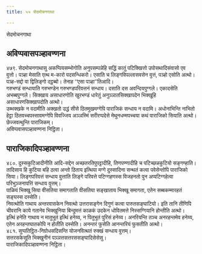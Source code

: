 ```yaml
---
title: ५५ सेदमोचनगाथा

---
```

सेदमोचनगाथा  


## अविप्पवासपञ्हावण्णना

४७९. सेदमोचनगाथासु अकप्पियसम्भोगोति अनुपसम्पन्नेहि सद्धिं कातुं पटिक्खित्तो उपोसथादिसंवासो एव वुत्तो। पञ्हा मेसाति एत्थ म-कारो पदसन्धिकरो। एसाति च लिङ्गविपल्लासवसेन वुत्तं, पञ्हो एसोति अत्थो। पञ्ह-सद्दो वा द्विलिङ्गो दट्ठब्बो। तेनाह ‘‘एसा पञ्हा’’तिआदि।  
गरुभण्डं सन्धायाति गरुभण्डेन गरुभण्डपरिवत्तनं सन्धाय। दसाति दस अवन्दियपुग्गले। एकादसेति अभब्बपुग्गले। सिक्खाय असाधारणोति खुरभण्डं धारेतुं अनुञ्ञातसिक्खापदेन भिक्खूहि असाधारणसिक्खापदोति अत्थो।  
उब्भक्खके न वदामीति अक्खतो उद्धं सीसे ठितमुखमग्गेपि पाराजिकं सन्धाय न वदामि। अधोनाभिन्ति नाभितो हेट्ठा ठितवच्चपस्सावमग्गेपि विवज्जिय अञ्ञस्मिं सरीरप्पदेसे मेथुनधम्मपच्चया कथं पाराजिको सियाति अत्थो।  
छेज्जवत्थुन्ति पाराजिकम्।  
अविप्पवासपञ्हावण्णना निट्ठिता।  


## पाराजिकादिपञ्हावण्णना

४८०. दुस्सकुटिआदीनीति आदि-सद्देन अच्छतरतिपुपट्टादीहि, तिणपण्णादीहि च पटिच्छन्नकुटियो सङ्गण्हाति। तादिसाय हि कुटिया बहि ठत्वा अन्तो ठिताय इत्थिया मग्गे दुस्सादिना सन्थतं कत्वा पवेसेन्तोपि पाराजिको सिया। लिङ्गपरिवत्तं सन्धाय वुत्ताति लिङ्गे परिवत्ते पटिग्गहणस्स विजहनतो पुन अप्पटिग्गहेत्वा परिभुञ्जनापत्तिं सन्धाय वुत्तम्।  
पाळियं भिक्खू सिया वीसतिया समागताति वीसतिया सङ्खाताय भिक्खू समागता, एतेन सब्बकम्मारहतं सङ्घस्स दस्सेति।  
निवत्थोति गाथाय अन्तरवासकेन निवत्थो उत्तरासङ्गेन दिगुणं कत्वा पारुतसङ्घाटियो। इति तानि तीणिपि चीवरानि काये गतानेव भिक्खुनिया बिन्दुमत्तं काळकं उदकेन धोवितमत्ते निस्सग्गियानि होन्तीति अत्थो।  
इत्थिं हनेति गाथाय न मातुभूतं इत्थिं हनेय्य, न पितुभूतं पुरिसं हनेय्य। अनरियन्ति तञ्च अनरहन्तमेव हनेय्य, एतेन अरहन्तघातकोपि न होतीति दस्सेति। अनन्तरं फुसेति आनन्तरियं फुसतीति अत्थो।  
४८१. सुप्पतिट्ठित-निग्रोधसदिसन्ति योजनवित्थतं रुक्खं सन्धाय वुत्तम्।  
सत्तरसकेसूति भिक्खुनीनं पञ्ञत्तसत्तरससङ्घादिसेसेसु।  
पाराजिकादिपञ्हावण्णना निट्ठिता।  